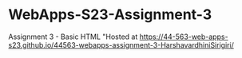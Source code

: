 # WebApps-S23-Assignment-3
Assignment 3 - Basic HTML
"Hosted at https://44-563-web-apps-s23.github.io/44563-webapps-assignment-3-HarshavardhiniSirigiri/
